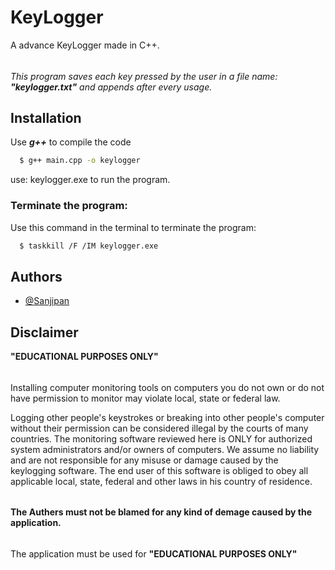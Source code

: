 # KeyLogger

A advance KeyLogger made in C++.
######
*This program saves each key pressed by the user in a file name: **"keylogger.txt"** and appends after every usage.*


## Installation

Use ***g++*** to compile the code

```bash
  $ g++ main.cpp -o keylogger

```
use: keylogger.exe to run the  program.


### **Terminate the program:**

Use this command in the terminal to terminate the program:
```bash
  $ taskkill /F /IM keylogger.exe
```
## Authors

- [@Sanjipan](https://github.com/Sanjipan)


## **Disclaimer**
**"EDUCATIONAL PURPOSES ONLY"**
######
Installing computer monitoring tools on computers you do not own or do not have permission to monitor may violate local, state or federal law.

Logging other people's keystrokes or breaking into other people's computer without their permission can be considered illegal by the courts of many countries. The monitoring software reviewed here is ONLY for authorized system administrators and/or owners of computers. We assume no liability and are not responsible for any misuse or damage caused by the keylogging software. The end user of this software is obliged to obey all applicable local, state, federal and other laws in his country of residence.
######
#### **The Authers must not be blamed for any kind of demage caused by the application.** 
######
The application must be used for **"EDUCATIONAL PURPOSES ONLY"**
